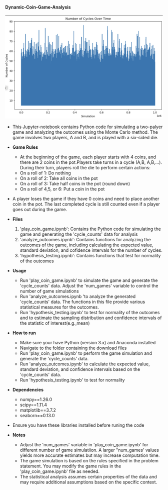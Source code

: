 #### Dynamic-Coin-Game-Analysis

  ![image](simulation.png)

  * This Jupyter-notebook contains Python code for simulating a two-palyer game and analyzing the outcomes using the Monte Carlo method. The game involves two players, A and B, and is played with a six-sided die.
  * **Game Rules**
      * At the beginning of the game, each player starts with 4 coins, and there are 2 coins in the pot.Players take turns in a cycle (A,B, A,B,...). During their turn, players roll the die to perform certain actions:
     * On a roll of 1: Do nothing
     *  On a roll of 2: Take all coins in the pot
     *  On a roll of 3: Take half coins in the pot (round down)
     *  On a roll of 4,5, or 6: Put a coin in the pot
  * A player loses the game if they have 0 coins and need to place another coin in the pot. The last completed cycle is still counted even if a player goes out during the game.

* **Files**
    1. 'play_coin_game.ipynb': Contains the Python code for simulating the game and generating the 'cycle_counts' data for analysis
    2. 'analyze_outcomes.ipynb': Contains functions for analyzing the outcomes of the game, including calculating the expected value, standard deviation, and cofidence intervals for the number of cycles.
    3. 'hypothesis_testing.ipynb': Contains functions that test for normality of the outcomes
* **Usage**
    * Run 'play_coin_game.ipynb' to simulate the game and generate the 'cycle_counts' data. Adjust the 'num_games' variable to control the number of game simulations
    * Run 'analyze_outcomes.ipynb 'to analyze the generated 'cycle_counts' data. The functions in this file provide various statistical measures for the outcomes.
    * Run 'hypothesis_testing.ipynb' to test for normality of the outcomes and to estimate the sampling distribution and confidence intervals of the statistic of interest(e.g.,mean)
* **How to run**
    * Make sure your have Python (version 3.x) and Anaconda installed
    * Navigate to the folder containing the download files
    * Run 'play_coin_game.ipynb' to perform the game simulation and generate the 'cycle_counts' data.
    * Run 'analyze_outcomes.ipynb' to calculate the expected value, standard deviation, and confidence intervals based on the 'cycle_counts' data.
    * Run 'hypothesis_testing.ipynb' to test for normality
* **Dependencies**
    * numpy==1.26.0
    * scipy==1.11.4
    * matplotlib==3.7.2
    * seaborn==0.13.0
* Ensure you have these libraries installed before runing the code
* **Notes**
    * Adjust the 'num_games' variable in 'play_coin_game.ipynb' for different number of game simulatiion. A larger "num_games' values yields more accurate estimates but may increase computation time.
    * The game simulation is based on the rules specified in the problem statement. You may modify the game rules in the 'play_coin_game.ipynb' file as needed.
    * The statistical analysis assumes certain properties of the data and may require additional assumptions based on the specific context.

